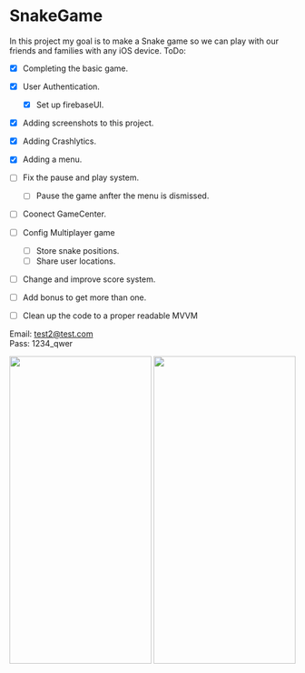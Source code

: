 # SnakeGame
In this project my goal is to make a Snake game so we can play with our friends and families with any iOS device.
ToDo:
- [x] Completing the basic game.
- [x] User Authentication.
  - [x] Set up firebaseUI. 
- [x] Adding screenshots to this project.
- [x] Adding Crashlytics.
- [x] Adding a menu.
- [ ] Fix the pause and play system.
  - [ ] Pause the game anfter the menu is dismissed.
- [ ] Coonect GameCenter.
- [ ] Config Multiplayer game
  - [ ] Store snake positions. 
  - [ ] Share user locations.
- [ ] Change and improve score system.
- [ ] Add bonus to get more than one. 
- [ ] Clean up the code to a proper readable MVVM


Email: test2@test.com<br>Pass: 1234_qwer

<img src="https://user-images.githubusercontent.com/7261365/136142894-5ffd0b99-548d-4f32-b7e2-0524e58ac937.png" width="250" height="541" /> <img src="https://user-images.githubusercontent.com/7261365/136142896-0408bdf4-79e5-43e5-8dfd-45d1f17c5578.png" width="250" height="541" />
